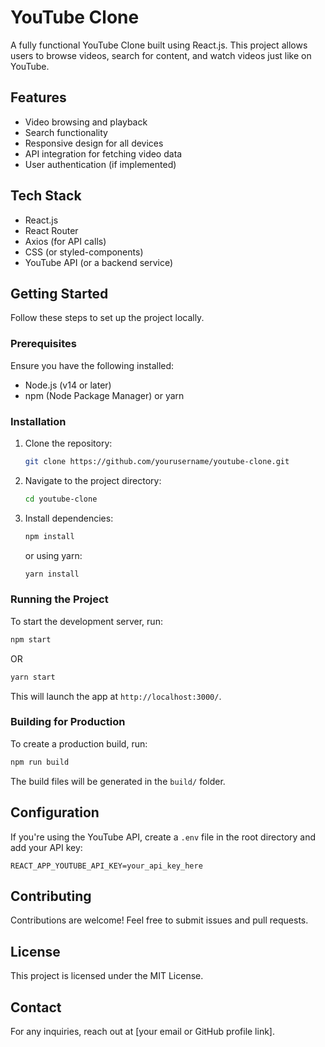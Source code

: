 # YouTube Clone

A fully functional YouTube Clone built using React.js. This project allows users to browse videos, search for content, and watch videos just like on YouTube.

## Features
- Video browsing and playback
- Search functionality
- Responsive design for all devices
- API integration for fetching video data
- User authentication (if implemented)

## Tech Stack
- React.js
- React Router
- Axios (for API calls)
- CSS (or styled-components)
- YouTube API (or a backend service)

## Getting Started
Follow these steps to set up the project locally.

### Prerequisites
Ensure you have the following installed:
- Node.js (v14 or later)
- npm (Node Package Manager) or yarn

### Installation
1. Clone the repository:
   ```bash
   git clone https://github.com/yourusername/youtube-clone.git
   ```
2. Navigate to the project directory:
   ```bash
   cd youtube-clone
   ```
3. Install dependencies:
   ```bash
   npm install
   ```
   or using yarn:
   ```bash
   yarn install
   ```

### Running the Project
To start the development server, run:
```bash
npm start
```
OR
```bash
yarn start
```
This will launch the app at `http://localhost:3000/`.

### Building for Production
To create a production build, run:
```bash
npm run build
```
The build files will be generated in the `build/` folder.

## Configuration
If you're using the YouTube API, create a `.env` file in the root directory and add your API key:
```
REACT_APP_YOUTUBE_API_KEY=your_api_key_here
```

## Contributing
Contributions are welcome! Feel free to submit issues and pull requests.

## License
This project is licensed under the MIT License.

## Contact
For any inquiries, reach out at [your email or GitHub profile link].

